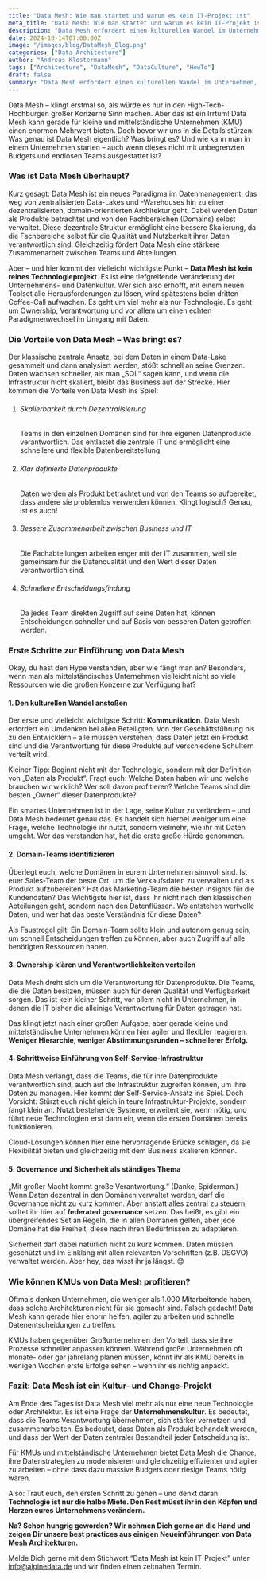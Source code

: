 ```yaml
---
title: "Data Mesh: Wie man startet und warum es kein IT-Projekt ist"
meta_title: "Data Mesh: Wie man startet und warum es kein IT-Projekt ist"
description: "Data Mesh erfordert einen kulturellen Wandel im Unternehmen, nicht nur neue Technologie. Der Einstieg beginnt mit der Definition von Daten als Produkt, der Identifizierung von Domain-Teams und der schrittweisen Einführung einer Self-Service-Infrastruktur."
date: 2024-10-14T07:00:00Z
image: "/images/blog/DataMesh_Blog.png"
categories: ["Data Architecture"]
author: "Andreas Klostermann"
tags: ["Architecture", "DataMesh", "DataCulture", "HowTo"]
draft: false
summary: "Data Mesh erfordert einen kulturellen Wandel im Unternehmen, nicht nur neue Technologie. Der Einstieg beginnt mit der Definition von Daten als Produkt, der Identifizierung von Domain-Teams und der schrittweisen Einführung einer Self-Service-Infrastruktur."
---
```


 Data Mesh – klingt erstmal so, als würde es nur in den High-Tech-Hochburgen großer Konzerne Sinn machen. Aber das ist ein Irrtum! Data Mesh kann gerade für kleine und mittelständische Unternehmen (KMU) einen enormen Mehrwert bieten. Doch bevor wir uns in die Details stürzen: Was genau ist Data Mesh eigentlich? Was bringt es? Und wie kann man in einem Unternehmen starten – auch wenn dieses nicht mit unbegrenzten Budgets und endlosen Teams ausgestattet ist? 

### Was ist Data Mesh überhaupt? 

Kurz gesagt: Data Mesh ist ein neues Paradigma im Datenmanagement, das weg von zentralisierten Data-Lakes und -Warehouses hin zu einer dezentralisierten, domain-orientierten Architektur geht. Dabei werden Daten als Produkte betrachtet und von den Fachbereichen (Domains) selbst verwaltet. Diese dezentrale Struktur ermöglicht eine bessere Skalierung, da die Fachbereiche selbst für die Qualität und Nutzbarkeit ihrer Daten verantwortlich sind. Gleichzeitig fördert Data Mesh eine stärkere Zusammenarbeit zwischen Teams und Abteilungen. 

Aber – und hier kommt der vielleicht wichtigste Punkt – **Data Mesh ist kein reines Technologieprojekt**. Es ist eine tiefgreifende Veränderung der Unternehmens- und Datenkultur. Wer sich also erhofft, mit einem neuen Toolset alle Herausforderungen zu lösen, wird spätestens beim dritten Coffee-Call aufwachen. Es geht um viel mehr als nur Technologie. Es geht um Ownership, Verantwortung und vor allem um einen echten Paradigmenwechsel im Umgang mit Daten. 


### Die Vorteile von Data Mesh – Was bringt es? 

Der klassische zentrale Ansatz, bei dem Daten in einem Data-Lake gesammelt und dann analysiert werden, stößt schnell an seine Grenzen. Daten wachsen schneller, als man „SQL“ sagen kann, und wenn die Infrastruktur nicht skaliert, bleibt das Business auf der Strecke. Hier kommen die Vorteile von Data Mesh ins Spiel: 
1. <h6>Skalierbarkeit durch Dezentralisierung</h6> Teams in den einzelnen Domänen sind für ihre eigenen Datenprodukte verantwortlich. Das entlastet die zentrale IT und ermöglicht eine schnellere und flexible Datenbereitstellung.

2. <h6>Klar definierte Datenprodukte</h6> Daten werden als Produkt betrachtet und von den Teams so aufbereitet, dass andere sie problemlos verwenden können. Klingt logisch? Genau, ist es auch! 

3. <h6>Bessere Zusammenarbeit zwischen Business und IT</h6> Die Fachabteilungen arbeiten enger mit der IT zusammen, weil sie gemeinsam für die Datenqualität und den Wert dieser Daten verantwortlich sind. 

4. <h6>Schnellere Entscheidungsfindung</h6> Da jedes Team direkten Zugriff auf seine Daten hat, können Entscheidungen schneller und auf Basis von besseren Daten getroffen werden. 

### Erste Schritte zur Einführung von Data Mesh 

Okay, du hast den Hype verstanden, aber wie fängt man an? Besonders, wenn man als mittelständisches Unternehmen vielleicht nicht so viele Ressourcen wie die großen Konzerne zur Verfügung hat? 

#### 1. Den kulturellen Wandel anstoßen

Der erste und vielleicht wichtigste Schritt: **Kommunikation**. Data Mesh erfordert ein Umdenken bei allen Beteiligten. Von der Geschäftsführung bis zu den Entwicklern – alle müssen verstehen, dass Daten jetzt ein Produkt sind und die Verantwortung für diese Produkte auf verschiedene Schultern verteilt wird. 

Kleiner Tipp: Beginnt nicht mit der Technologie, sondern mit der Definition von „Daten als Produkt“. Fragt euch: Welche Daten haben wir und welche brauchen wir wirklich? Wer soll davon profitieren? Welche Teams sind die besten „Owner“ dieser Datenprodukte? 

Ein smartes Unternehmen ist in der Lage, seine Kultur zu verändern – und Data Mesh bedeutet genau das. Es handelt sich hierbei weniger um eine Frage, welche Technologie ihr nutzt, sondern vielmehr, wie ihr mit Daten umgeht. Wer das verstanden hat, hat die erste große Hürde genommen. 

#### 2. Domain-Teams identifizieren 

Überlegt euch, welche Domänen in eurem Unternehmen sinnvoll sind. Ist euer Sales-Team der beste Ort, um die Verkaufsdaten zu verwalten und als Produkt aufzubereiten? Hat das Marketing-Team die besten Insights für die Kundendaten? Das Wichtigste hier ist, dass ihr nicht nach den klassischen Abteilungen geht, sondern nach den Datenflüssen. Wo entstehen wertvolle Daten, und wer hat das beste Verständnis für diese Daten? 

Als Faustregel gilt: Ein Domain-Team sollte klein und autonom genug sein, um schnell Entscheidungen treffen zu können, aber auch Zugriff auf alle benötigten Ressourcen haben. 

#### 3. Ownership klären und Verantwortlichkeiten verteilen 

Data Mesh dreht sich um die Verantwortung für Datenprodukte. Die Teams, die die Daten besitzen, müssen auch für deren Qualität und Verfügbarkeit sorgen. Das ist kein kleiner Schritt, vor allem nicht in Unternehmen, in denen die IT bisher die alleinige Verantwortung für Daten getragen hat. 

Das klingt jetzt nach einer großen Aufgabe, aber gerade kleine und mittelständische Unternehmen können hier agiler und flexibler reagieren. **Weniger Hierarchie, weniger Abstimmungsrunden – schnellerer Erfolg.**

#### 4. Schrittweise Einführung von Self-Service-Infrastruktur 

Data Mesh verlangt, dass die Teams, die für ihre Datenprodukte verantwortlich sind, auch auf die Infrastruktur zugreifen können, um ihre Daten zu managen. Hier kommt der Self-Service-Ansatz ins Spiel. Doch Vorsicht: Stürzt euch nicht gleich in teure Infrastruktur-Projekte, sondern fangt klein an. Nutzt bestehende Systeme, erweitert sie, wenn nötig, und führt neue Technologien erst dann ein, wenn die ersten Domänen bereits funktionieren. 

Cloud-Lösungen können hier eine hervorragende Brücke schlagen, da sie Flexibilität bieten und gleichzeitig mit dem Business skalieren können. 

#### 5. Governance und Sicherheit als ständiges Thema 

„Mit großer Macht kommt große Verantwortung.“ (Danke, Spiderman.) Wenn Daten dezentral in den Domänen verwaltet werden, darf die Governance nicht zu kurz kommen. Aber anstatt alles zentral zu steuern, solltet ihr hier auf **federated governance** setzen. Das heißt, es gibt ein übergreifendes Set an Regeln, die in allen Domänen gelten, aber jede Domäne hat die Freiheit, diese nach ihren Bedürfnissen zu adaptieren. 

Sicherheit darf dabei natürlich nicht zu kurz kommen. Daten müssen geschützt und im Einklang mit allen relevanten Vorschriften (z.B. DSGVO) verwaltet werden. Aber hey, das wisst ihr ja längst. 😊 

### Wie können KMUs von Data Mesh profitieren? 

Oftmals denken Unternehmen, die weniger als 1.000 Mitarbeitende haben, dass solche Architekturen nicht für sie gemacht sind. Falsch gedacht! Data Mesh kann gerade hier enorm helfen, agiler zu arbeiten und schnelle Datenentscheidungen zu treffen. 

KMUs haben gegenüber Großunternehmen den Vorteil, dass sie ihre Prozesse schneller anpassen können. Während große Unternehmen oft monate- oder gar jahrelang planen müssen, könnt ihr als KMU bereits in wenigen Wochen erste Erfolge sehen – wenn ihr es richtig anpackt. 

### Fazit: Data Mesh ist ein Kultur- und Change-Projekt 

Am Ende des Tages ist Data Mesh viel mehr als nur eine neue Technologie oder Architektur. Es ist eine Frage der **Unternehmenskultur**. Es bedeutet, dass die Teams Verantwortung übernehmen, sich stärker vernetzen und zusammenarbeiten. Es bedeutet, dass Daten als Produkt behandelt werden, und dass der Wert der Daten zentraler Bestandteil jeder Entscheidung ist. 

Für KMUs und mittelständische Unternehmen bietet Data Mesh die Chance, ihre Datenstrategien zu modernisieren und gleichzeitig effizienter und agiler zu arbeiten – ohne dass dazu massive Budgets oder riesige Teams nötig wären. 

Also: Traut euch, den ersten Schritt zu gehen – und denkt daran: **Technologie ist nur die halbe Miete. Den Rest müsst ihr in den Köpfen und Herzen eures Unternehmens verändern.** 

**Na? Schon hungrig geworden? Wir nehmen Dich gerne an die Hand und zeigen Dir unsere best practices aus einigen Neueinführungen von Data Mesh Architekturen.**

Melde Dich gerne mit dem Stichwort “Data Mesh ist kein IT-Projekt” unter [info@alpinedata.de](mailto:info@alpinedata.de?subject=Data%20Mesh%20ist%20kein%20IT-Projekt) und wir finden einen zeitnahen Termin. 
